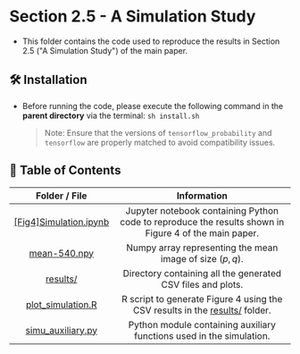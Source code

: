 # Section 2.5 - A Simulation Study

- This folder contains the code used to reproduce the results in Section 2.5 ("A Simulation Study") of the main paper.

## 🛠️ Installation
- Before running the code, please execute the following command in the **parent directory** via the terminal: `sh install.sh`
    > Note: Ensure that the versions of `tensorflow_probability` and `tensorflow` are properly matched to avoid compatibility issues.


## 🧾 Table of Contents

|                        Folder / File                        |                    Information                     |
|:--------------------------------------------------:|:--------------------------------------------------:|
| [[Fig4]Simulation.ipynb](./[Fig4]Simulation.ipynb) | Jupyter notebook containing Python code to reproduce the results shown in Figure 4 of the main paper. |
|           [mean-540.npy](./mean-540.npy)           |                  	Numpy array representing the mean image of size $(p, q)$.                   |
|                      [results/](./results/)                       |       	Directory containing all the generated CSV files and plots.                                             |
|[plot_simulation.R](./plot_simulation.R)| 	R script to generate Figure 4 using the CSV results in the [results/](./results/) folder.|
|[simu_auxiliary.py](./simu_auxiliary.py)| 	Python module containing auxiliary functions used in the simulation.|